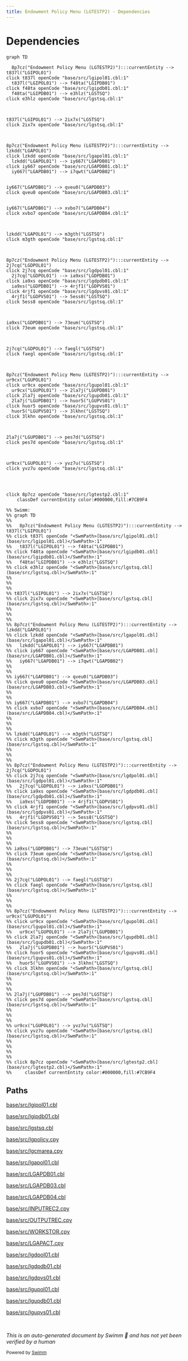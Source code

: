 ```yaml
---
title: Endowment Policy Menu (LGTESTP2) - Dependencies
---
```

# Dependencies

```mermaid
graph TD
  
  8p7cz("Endowment Policy Menu (LGTESTP2)"):::currentEntity --> t837l("LGIPOL01")
click t837l openCode "base/src/lgipol01.cbl:1"
  t837l("LGIPOL01") --> f48ta("LGIPDB01")
click f48ta openCode "base/src/lgipdb01.cbl:1"
  f48ta("LGIPDB01") --> e3hlz("LGSTSQ")
click e3hlz openCode "base/src/lgstsq.cbl:1"
  
  
  
t837l("LGIPOL01") --> 2ix7x("LGSTSQ")
click 2ix7x openCode "base/src/lgstsq.cbl:1"
  
  
  
8p7cz("Endowment Policy Menu (LGTESTP2)"):::currentEntity --> lzkdd("LGAPOL01")
click lzkdd openCode "base/src/lgapol01.cbl:1"
  lzkdd("LGAPOL01") --> iy667("LGAPDB01")
click iy667 openCode "base/src/LGAPDB01.cbl:1"
  iy667("LGAPDB01") --> i7qwt("LGAPDB02")
  
  
iy667("LGAPDB01") --> qveu0("LGAPDB03")
click qveu0 openCode "base/src/LGAPDB03.cbl:1"
  
  
iy667("LGAPDB01") --> xvbo7("LGAPDB04")
click xvbo7 openCode "base/src/LGAPDB04.cbl:1"
  
  
  
lzkdd("LGAPOL01") --> m3gth("LGSTSQ")
click m3gth openCode "base/src/lgstsq.cbl:1"
  
  
  
8p7cz("Endowment Policy Menu (LGTESTP2)"):::currentEntity --> 2j7cq("LGDPOL01")
click 2j7cq openCode "base/src/lgdpol01.cbl:1"
  2j7cq("LGDPOL01") --> ia9xs("LGDPDB01")
click ia9xs openCode "base/src/lgdpdb01.cbl:1"
  ia9xs("LGDPDB01") --> 4rjf1("LGDPVS01")
click 4rjf1 openCode "base/src/lgdpvs01.cbl:1"
  4rjf1("LGDPVS01") --> 5ess8("LGSTSQ")
click 5ess8 openCode "base/src/lgstsq.cbl:1"
  
  
  
ia9xs("LGDPDB01") --> 73eum("LGSTSQ")
click 73eum openCode "base/src/lgstsq.cbl:1"
  
  
  
2j7cq("LGDPOL01") --> faegl("LGSTSQ")
click faegl openCode "base/src/lgstsq.cbl:1"
  
  
  
8p7cz("Endowment Policy Menu (LGTESTP2)"):::currentEntity --> ur9cx("LGUPOL01")
click ur9cx openCode "base/src/lgupol01.cbl:1"
  ur9cx("LGUPOL01") --> 2la7j("LGUPDB01")
click 2la7j openCode "base/src/lgupdb01.cbl:1"
  2la7j("LGUPDB01") --> huor5("LGUPVS01")
click huor5 openCode "base/src/lgupvs01.cbl:1"
  huor5("LGUPVS01") --> 3lkhn("LGSTSQ")
click 3lkhn openCode "base/src/lgstsq.cbl:1"
  
  
  
2la7j("LGUPDB01") --> pes7d("LGSTSQ")
click pes7d openCode "base/src/lgstsq.cbl:1"
  
  
  
ur9cx("LGUPOL01") --> yvz7u("LGSTSQ")
click yvz7u openCode "base/src/lgstsq.cbl:1"
  
  
  
  
click 8p7cz openCode "base/src/lgtestp2.cbl:1"
    classDef currentEntity color:#000000,fill:#7CB9F4

%% Swimm:
%% graph TD
%%   
%%   8p7cz("Endowment Policy Menu (LGTESTP2)"):::currentEntity --> t837l("LGIPOL01")
%% click t837l openCode "<SwmPath>[base/src/lgipol01.cbl](base/src/lgipol01.cbl)</SwmPath>:1"
%%   t837l("LGIPOL01") --> f48ta("LGIPDB01")
%% click f48ta openCode "<SwmPath>[base/src/lgipdb01.cbl](base/src/lgipdb01.cbl)</SwmPath>:1"
%%   f48ta("LGIPDB01") --> e3hlz("LGSTSQ")
%% click e3hlz openCode "<SwmPath>[base/src/lgstsq.cbl](base/src/lgstsq.cbl)</SwmPath>:1"
%%   
%%   
%%   
%% t837l("LGIPOL01") --> 2ix7x("LGSTSQ")
%% click 2ix7x openCode "<SwmPath>[base/src/lgstsq.cbl](base/src/lgstsq.cbl)</SwmPath>:1"
%%   
%%   
%%   
%% 8p7cz("Endowment Policy Menu (LGTESTP2)"):::currentEntity --> lzkdd("LGAPOL01")
%% click lzkdd openCode "<SwmPath>[base/src/lgapol01.cbl](base/src/lgapol01.cbl)</SwmPath>:1"
%%   lzkdd("LGAPOL01") --> iy667("LGAPDB01")
%% click iy667 openCode "<SwmPath>[base/src/LGAPDB01.cbl](base/src/LGAPDB01.cbl)</SwmPath>:1"
%%   iy667("LGAPDB01") --> i7qwt("LGAPDB02")
%%   
%%   
%% iy667("LGAPDB01") --> qveu0("LGAPDB03")
%% click qveu0 openCode "<SwmPath>[base/src/LGAPDB03.cbl](base/src/LGAPDB03.cbl)</SwmPath>:1"
%%   
%%   
%% iy667("LGAPDB01") --> xvbo7("LGAPDB04")
%% click xvbo7 openCode "<SwmPath>[base/src/LGAPDB04.cbl](base/src/LGAPDB04.cbl)</SwmPath>:1"
%%   
%%   
%%   
%% lzkdd("LGAPOL01") --> m3gth("LGSTSQ")
%% click m3gth openCode "<SwmPath>[base/src/lgstsq.cbl](base/src/lgstsq.cbl)</SwmPath>:1"
%%   
%%   
%%   
%% 8p7cz("Endowment Policy Menu (LGTESTP2)"):::currentEntity --> 2j7cq("LGDPOL01")
%% click 2j7cq openCode "<SwmPath>[base/src/lgdpol01.cbl](base/src/lgdpol01.cbl)</SwmPath>:1"
%%   2j7cq("LGDPOL01") --> ia9xs("LGDPDB01")
%% click ia9xs openCode "<SwmPath>[base/src/lgdpdb01.cbl](base/src/lgdpdb01.cbl)</SwmPath>:1"
%%   ia9xs("LGDPDB01") --> 4rjf1("LGDPVS01")
%% click 4rjf1 openCode "<SwmPath>[base/src/lgdpvs01.cbl](base/src/lgdpvs01.cbl)</SwmPath>:1"
%%   4rjf1("LGDPVS01") --> 5ess8("LGSTSQ")
%% click 5ess8 openCode "<SwmPath>[base/src/lgstsq.cbl](base/src/lgstsq.cbl)</SwmPath>:1"
%%   
%%   
%%   
%% ia9xs("LGDPDB01") --> 73eum("LGSTSQ")
%% click 73eum openCode "<SwmPath>[base/src/lgstsq.cbl](base/src/lgstsq.cbl)</SwmPath>:1"
%%   
%%   
%%   
%% 2j7cq("LGDPOL01") --> faegl("LGSTSQ")
%% click faegl openCode "<SwmPath>[base/src/lgstsq.cbl](base/src/lgstsq.cbl)</SwmPath>:1"
%%   
%%   
%%   
%% 8p7cz("Endowment Policy Menu (LGTESTP2)"):::currentEntity --> ur9cx("LGUPOL01")
%% click ur9cx openCode "<SwmPath>[base/src/lgupol01.cbl](base/src/lgupol01.cbl)</SwmPath>:1"
%%   ur9cx("LGUPOL01") --> 2la7j("LGUPDB01")
%% click 2la7j openCode "<SwmPath>[base/src/lgupdb01.cbl](base/src/lgupdb01.cbl)</SwmPath>:1"
%%   2la7j("LGUPDB01") --> huor5("LGUPVS01")
%% click huor5 openCode "<SwmPath>[base/src/lgupvs01.cbl](base/src/lgupvs01.cbl)</SwmPath>:1"
%%   huor5("LGUPVS01") --> 3lkhn("LGSTSQ")
%% click 3lkhn openCode "<SwmPath>[base/src/lgstsq.cbl](base/src/lgstsq.cbl)</SwmPath>:1"
%%   
%%   
%%   
%% 2la7j("LGUPDB01") --> pes7d("LGSTSQ")
%% click pes7d openCode "<SwmPath>[base/src/lgstsq.cbl](base/src/lgstsq.cbl)</SwmPath>:1"
%%   
%%   
%%   
%% ur9cx("LGUPOL01") --> yvz7u("LGSTSQ")
%% click yvz7u openCode "<SwmPath>[base/src/lgstsq.cbl](base/src/lgstsq.cbl)</SwmPath>:1"
%%   
%%   
%%   
%%   
%% click 8p7cz openCode "<SwmPath>[base/src/lgtestp2.cbl](base/src/lgtestp2.cbl)</SwmPath>:1"
%%     classDef currentEntity color:#000000,fill:#7CB9F4
```

## Paths

<SwmPath>[base/src/lgipol01.cbl](base/src/lgipol01.cbl)</SwmPath>

<SwmPath>[base/src/lgipdb01.cbl](base/src/lgipdb01.cbl)</SwmPath>

<SwmPath>[base/src/lgstsq.cbl](base/src/lgstsq.cbl)</SwmPath>

<SwmPath>[base/src/lgpolicy.cpy](base/src/lgpolicy.cpy)</SwmPath>

<SwmPath>[base/src/lgcmarea.cpy](base/src/lgcmarea.cpy)</SwmPath>

<SwmPath>[base/src/lgapol01.cbl](base/src/lgapol01.cbl)</SwmPath>

<SwmPath>[base/src/LGAPDB01.cbl](base/src/LGAPDB01.cbl)</SwmPath>

<SwmPath>[base/src/LGAPDB03.cbl](base/src/LGAPDB03.cbl)</SwmPath>

<SwmPath>[base/src/LGAPDB04.cbl](base/src/LGAPDB04.cbl)</SwmPath>

<SwmPath>[base/src/INPUTREC2.cpy](base/src/INPUTREC2.cpy)</SwmPath>

<SwmPath>[base/src/OUTPUTREC.cpy](base/src/OUTPUTREC.cpy)</SwmPath>

<SwmPath>[base/src/WORKSTOR.cpy](base/src/WORKSTOR.cpy)</SwmPath>

<SwmPath>[base/src/LGAPACT.cpy](base/src/LGAPACT.cpy)</SwmPath>

<SwmPath>[base/src/lgdpol01.cbl](base/src/lgdpol01.cbl)</SwmPath>

<SwmPath>[base/src/lgdpdb01.cbl](base/src/lgdpdb01.cbl)</SwmPath>

<SwmPath>[base/src/lgdpvs01.cbl](base/src/lgdpvs01.cbl)</SwmPath>

<SwmPath>[base/src/lgupol01.cbl](base/src/lgupol01.cbl)</SwmPath>

<SwmPath>[base/src/lgupdb01.cbl](base/src/lgupdb01.cbl)</SwmPath>

<SwmPath>[base/src/lgupvs01.cbl](base/src/lgupvs01.cbl)</SwmPath>

&nbsp;

*This is an auto-generated document by Swimm 🌊 and has not yet been verified by a human*

<SwmMeta version="3.0.0" repo-id="Z2l0aHViJTNBJTNBU3dpbW1pby1nZW5hcHAtbW90b3IlM0ElM0FHaXJpLVN3aW1t" repo-name="Swimmio-genapp-motor"><sup>Powered by [Swimm](https://app.swimm.io/)</sup></SwmMeta>
